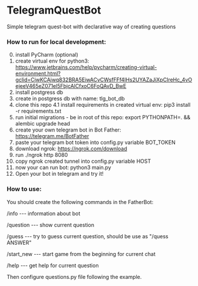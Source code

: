 # TelegramQuestBot
Simple telegram quest-bot with declarative way of creating questions

### How to run for local development:
0. install PyCharm (optional)
1. create virtual env for python3: https://www.jetbrains.com/help/pycharm/creating-virtual-environment.html?gclid=CjwKCAjwq832BRA5EiwACvCWsfFFf4IHs2UYAZaJiXpCIreHc_4vOejeeV465eZ071el5FbjcAlCfxoC6FoQAvD_BwE
2. install postgress db
3. create in postgress db with name: tlg_bot_db
4. clone this repo
4.1 install requirements in created virtual env: pip3 install -r requirements.txt
5. run initial migrations - be in root of this repo: export PYTHONPATH=. && alembic upgrade head
6. create your own telegram bot in Bot Father: https://telegram.me/BotFather
7. paste your telegram bot token into config.py variable BOT_TOKEN
8. download ngrok: https://ngrok.com/download
9. run ./ngrok http 8080
10. copy ngrok created tunnel into config.py variable HOST
11. now your can run bot: python3 main.py
12. Open your bot in telegram and try it!


### How to use:

You should create the following commands in the FatherBot:

/info --- information about bot

/question --- show current question

/guess --- try to guess current question, should be use as "/quess ANSWER"

/start_new --- start game from the beginning for current chat

/help --- get help for current question


Then configure questions.py file following the example.